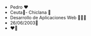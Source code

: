- Pedro ❤️
- Ceuta📍- Chiclana 🏡
- Desarrollo de Aplicaciones Web 🧑🏻‍💻
- 26/06/2003🎂
- ❤️🤍


<!---
Pedro9827/Pedro9827 is a ✨ special ✨ repository because its `README.md` (this file) appears on your GitHub profile.
You can click the Preview link to take a look at your changes.
--->
